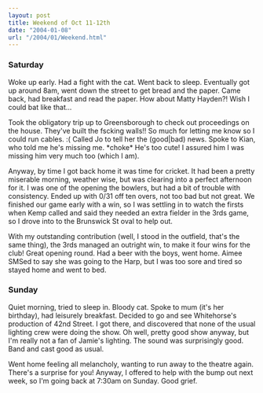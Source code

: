 ```yaml
---
layout: post
title: Weekend of Oct 11-12th
date: "2004-01-08"
url: "/2004/01/Weekend.html"
---
```


<h3>Saturday</h3>

<p>Woke up early. Had a fight with the cat. Went back to
sleep. Eventually got up around 8am, went down the street to get bread
and the paper. Came back, had breakfast and read the paper. How about
Matty Hayden?! Wish I could bat like that...</p>

<p>Took the obligatory trip up to Greensborough to check out proceedings
on the house. They've built the fscking walls!! So much for letting me
know so I could run cables. :( Called Jo to tell her the (good|bad)
news. Spoke to Kian, who told me he's missing me. *choke* He's too
cute! I assured him I was missing him very much too (which I am).</p>

<p>Anyway, by time I got back home it was time for cricket. It had been a
pretty miserable morning, weather wise, but was clearing into a
perfect afternoon for it. I was one of the opening the bowlers, but
had a bit of trouble with consistency. Ended up with 0/31 off ten
overs, not too bad but not great. We finished our game early with a
win, so I was settling in to watch the firsts when Kemp called and
said they needed an extra fielder in the 3rds game, so I drove into to
the Brunswick St oval to help out.</p>

<p>With my outstanding contribution (well, I stood in the outfield,
that's the same thing), the 3rds managed an outright win, to make it
four wins for the club! Great opening round. Had a beer with the boys,
went home. Aimee SMSed to say she was going to the Harp, but I was too
sore and tired so stayed home and went to bed.</p>

<h3>Sunday</h3>

<p>Quiet morning, tried to sleep in. Bloody cat. Spoke to mum (it's her
birthday), had leisurely breakfast. Decided to go and see Whitehorse's
production of 42nd Street. I got there, and discovered that none of
the usual lighting crew were doing the show. Oh well, pretty good show
anyway, but I'm really not a fan of Jamie's lighting. The sound was
surprisingly good. Band and cast good as usual.</p>

<p>Went home feeling all melancholy, wanting to run away to the theatre
again. There's a surprise for you! Anyway, I offered to help with the
bump out next week, so I'm going back at 7:30am on Sunday. Good grief.</p>

